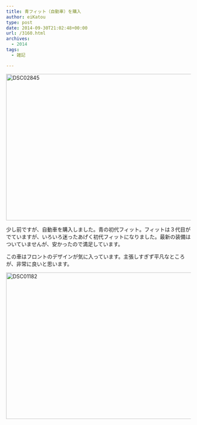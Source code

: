 ```yaml
---
title: 青フィット（自動車）を購入
author: eiKatou
type: post
date: 2014-09-30T21:02:48+00:00
url: /3160.html
archives:
  - 2014
tags:
  - 雑記

---
```

[<img src="./uploads/2014/10/DSC02845.jpg" alt="DSC02845" width="600" height="400" class="alignnone size-full wp-image-3164" srcset="./uploads/2014/10/DSC02845.jpg 600w, ./uploads/2014/10/DSC02845-300x200.jpg 300w, ./uploads/2014/10/DSC02845-450x300.jpg 450w" sizes="(max-width: 600px) 100vw, 600px" />][1]
  
少し前ですが、自動車を購入しました。青の初代フィット。フィットは３代目がでていますが、いろいろ迷ったあげく初代フィットになりました。最新の装備はついていませんが、安かったので満足しています。 

この車はフロントのデザインが気に入っています。主張しすぎず平凡なところが、非常に良いと思います。
  
[<img src="./uploads/2014/10/DSC01182.jpg" alt="DSC01182" width="600" height="400" class="alignnone size-full wp-image-3163" srcset="./uploads/2014/10/DSC01182.jpg 600w, ./uploads/2014/10/DSC01182-300x200.jpg 300w, ./uploads/2014/10/DSC01182-450x300.jpg 450w" sizes="(max-width: 600px) 100vw, 600px" />][2]

 [1]: ./uploads/2014/10/DSC02845.jpg
 [2]: ./uploads/2014/10/DSC01182.jpg
